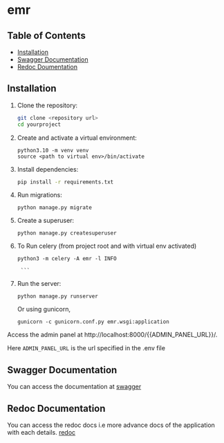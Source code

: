 
# emr


## Table of Contents
- [Installation](#installation)
- [Swagger Documentation](#swagger-documentation)
- [Redoc Doumentation](#redoc-documentation)


## Installation
1. Clone the repository:
   ```bash
   git clone <repository url>
   cd yourproject
   ```

2. Create and activate a virtual environment:
    ```
    python3.10 -m venv venv
    source <path to virtual env>/bin/activate
    ```

3. Install dependencies:
    ```bash
    pip install -r requirements.txt
    ```

4. Run migrations:
    ```
    python manage.py migrate
    ```

5. Create a superuser:
    ```
    python manage.py createsuperuser
    ```

8. To Run celery (from project root and with virtual env activated)
    ```
    python3 -m celery -A emr -l INFO
    ```

        ```

9. Run the server:
    ```
    python manage.py runserver
    ```
    Or using gunicorn,
    ```
    gunicorn -c gunicorn.conf.py emr.wsgi:application
    ```


Access the admin panel at http://localhost:8000/{{ADMIN_PANEL_URL}}/.

Here ```ADMIN_PANEL_URL``` is the url specified in the .env file



## Swagger Documentation

You can access the documentation at [swagger](http://{{API-URL}}/swagger/)

## Redoc Documentation

You can access the redoc docs i.e more advance docs of the application with each details. [redoc](http://{{API-URL}}/redoc/)
